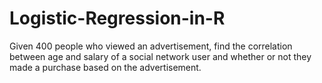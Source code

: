 # Logistic-Regression-in-R
Given 400 people who viewed an advertisement, find the correlation between age and salary of a social network user and whether or not they made a purchase based on the advertisement.
